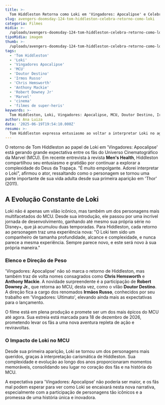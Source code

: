 ```yaml
---
title: >-
  Tom Hiddleston Retorna como Loki em 'Vingadores: Apocalipse' e Celebra Novo Desafio
slug: avengers-doomsday-124-tom-hiddleston-celebra-retorno-como-loki
categoria: Filmes
midia: >-
  /uploads/avengers-doomsday-124-tom-hiddleston-celebra-retorno-como-loki-thumb.webp
tipoMidia: imagem
thumb: >-
  /uploads/avengers-doomsday-124-tom-hiddleston-celebra-retorno-como-loki-thumb.webp
tags:
  - 'Tom Hiddleston'
  - 'Loki'
  - 'Vingadores Apocalipse'
  - 'MCU'
  - 'Doutor Destino'
  - 'Irmos Russo'
  - 'Chris Hemsworth'
  - 'Anthony Mackie'
  - 'Robert Downey Jr'
  - 'Marvel'
  - 'cinema'
  - 'filmes de super-heris'
keywords: >-
  Tom Hiddleston, Loki, Vingadores: Apocalipse, MCU, Doutor Destino, Irmãos Russo, Chris Hemsworth, Anthony Mackie, Robert Downey Jr., Marvel, cinema, filmes de super-heróis
author: Ana Luiza
data: '2025-06-19T19:54:10.000Z'
resumo: >-
  Tom Hiddleston expressa entusiasmo ao voltar a interpretar Loki no aguardado filme 'Vingadores: Apocalipse'. O ator destaca a constante renovação do personagem que interpreta há mais de uma década.
---
```


O retorno de Tom Hiddleston ao papel de Loki em 'Vingadores: Apocalipse' está gerando grande expectativa entre os fãs do Universo Cinematográfico da Marvel (MCU). Em recente entrevista à revista **Men's Health**, Hiddleston compartilhou seu entusiasmo e gratidão por continuar a explorar a complexidade do Deus da Trapaça. "É muito empolgante. Adorei interpretar o Loki", afirmou o ator, ressaltando como o personagem se tornou uma parte importante de sua vida adulta desde sua primeira aparição em 'Thor' (2011).

## A Evolução Constante de Loki

Loki não é apenas um vilão icônico, mas também um dos personagens mais multifacetados do MCU. Desde sua introdução, ele passou por uma incrível jornada de desenvolvimento, ganhando até mesmo sua própria série no Disney+, que já acumulou duas temporadas. Para Hiddleston, cada retorno ao personagem traz uma experiência nova: "O Loki tem sido um companheiro de tamanha profundidade, alcance e complexidade, e nunca parece a mesma experiência. Sempre parece novo, e este será novo à sua própria maneira."

### Elenco e Direção de Peso

'Vingadores: Apocalipse' não só marca o retorno de Hiddleston, mas também traz de volta nomes consagrados como **Chris Hemsworth** e **Anthony Mackie**. A novidade surpreendente é a participação de **Robert Downey Jr.**, que retorna ao MCU, desta vez, como o vilão **Doutor Destino**. A direção fica a cargo dos renomados **Irmãos Russo**, conhecidos por seu trabalho em 'Vingadores: Ultimato', elevando ainda mais as expectativas para o lançamento.

O filme está em plena produção e promete ser um dos mais épicos do MCU até agora. Sua estreia está marcada para 18 de dezembro de 2026, prometendo levar os fãs a uma nova aventura repleta de ação e reviravoltas.

### O Impacto de Loki no MCU

Desde sua primeira aparição, Loki se tornou um dos personagens mais queridos, graças à interpretação carismática de Hiddleston. Sua complexidade e evolução ao longo dos anos proporcionaram momentos memoráveis, consolidando seu lugar no coração dos fãs e na história do MCU.

A expectativa para 'Vingadores: Apocalipse' não poderia ser maior, e os fãs mal podem esperar para ver como Loki se encaixará nesta nova narrativa, especialmente com a participação de personagens tão icônicos e a promessa de uma história única e inovadora.
